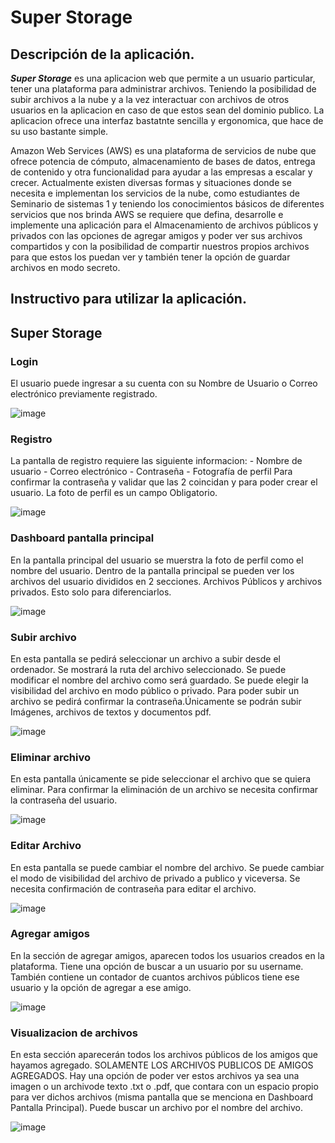 # Super Storage

## Descripción de la aplicación.

***Super Storage*** es una aplicacion web que permite a un usuario particular, tener una plataforma para administrar archivos. Teniendo la posibilidad de subir archivos a la nube y a la vez interactuar con archivos de otros usuarios en la aplicacion en caso de que estos sean del dominio publico.
La aplicacion ofrece una interfaz bastatnte sencilla y ergonomica, que hace de su uso bastante simple.

Amazon Web Services (AWS) es una plataforma de servicios de nube que ofrece potencia de cómputo, almacenamiento de bases de datos, entrega de contenido y otra funcionalidad para ayudar a las empresas a escalar y crecer.
Actualmente existen diversas formas y situaciones donde se necesita e implementan los servicios de la nube, como estudiantes de Seminario de sistemas 1 y teniendo los conocimientos básicos de diferentes servicios que nos brinda AWS se requiere que defina, desarrolle e implemente una aplicación para el Almacenamiento de archivos públicos y privados con las opciones de agregar amigos y poder ver sus archivos compartidos y con la posibilidad de compartir nuestros propios archivos para que estos los puedan ver y también tener la opción de guardar archivos en modo secreto.

## Instructivo para utilizar la aplicación.

<h2>Super Storage</h2>

<h3>Login</h3>
El usuario puede ingresar a su cuenta con su Nombre de Usuario o Correo electrónico previamente registrado.

![image](https://user-images.githubusercontent.com/70991982/190558780-5ee32c89-88ac-4530-9589-c4ff6e7aff4d.png)

<h3>Registro</h3>
La pantalla de registro requiere las siguiente informacion:
- Nombre de usuario
- Correo electrónico
- Contraseña
- Fotografía de perfil
Para confirmar la contraseña y validar que las 2 coincidan y para poder crear el usuario. La foto de perfil es un campo Obligatorio.

![image](https://user-images.githubusercontent.com/70991982/190572851-952766ae-bdfb-4c6c-a7ff-8071b4291670.png)

<h3>Dashboard pantalla principal</h3>
En la pantalla principal del usuario se muerstra la foto de perfil como el nombre del usuario. Dentro de la pantalla principal se pueden ver los archivos del usuario divididos en 2 secciones. Archivos Públicos y archivos privados. Esto solo para diferenciarlos.

![image](https://user-images.githubusercontent.com/70991982/190572976-05dc3d17-4031-4bb6-ae34-a1b3c60631f8.png)

<h3>Subir archivo</h3>
En esta pantalla se pedirá seleccionar un archivo a subir desde el ordenador. Se mostrará la ruta del archivo seleccionado. Se puede modificar el nombre del archivo como será guardado. Se puede elegir la visibilidad del archivo en modo público o privado. Para poder subir un archivo se pedirá confirmar la contraseña.Únicamente se podrán subir Imágenes, archivos de textos y documentos pdf.

![image](https://user-images.githubusercontent.com/70991982/190573082-ce4affb0-8bea-476e-8992-92f3cbd8c41b.png)

<h3>Eliminar archivo</h3>
En esta pantalla únicamente se pide seleccionar el archivo que se quiera eliminar. Para confirmar la eliminación de un archivo se necesita confirmar la contraseña del usuario.

![image](https://user-images.githubusercontent.com/70991982/190573300-2b2aa0b0-0233-4ef6-9cbf-f4c1704a9e55.png)

<h3>Editar Archivo</h3>
En esta pantalla se puede cambiar el nombre del archivo. Se puede cambiar el modo de visibilidad del archivo de privado a publico y
viceversa. Se necesita confirmación de contraseña para editar el archivo.

![image](https://user-images.githubusercontent.com/70991982/190573252-7f596271-eefc-4cb2-999a-04d81d7c0434.png)

<h3>Agregar amigos</h3>
En la sección de agregar amigos, aparecen todos los usuarios creados en la plataforma. Tiene una opción de buscar a un usuario por su username. También contiene un contador de cuantos archivos públicos tiene ese usuario y la opción de agregar a ese amigo.

![image](https://user-images.githubusercontent.com/70991982/190573398-c4959b43-643b-48e3-8239-49e9b5f02811.png)

<h3>Visualizacion de archivos</h3>
En esta sección aparecerán todos los archivos públicos de los amigos que hayamos agregado. SOLAMENTE LOS ARCHIVOS PUBLICOS DE AMIGOS AGREGADOS. Hay una opción de poder ver estos archivos ya sea una imagen o un archivode texto .txt o .pdf, que contara con un espacio propio para ver dichos archivos (misma pantalla que se menciona en Dashboard Pantalla Principal). Puede buscar un archivo por el nombre del archivo.

![image](https://user-images.githubusercontent.com/70991982/190573442-582be2ed-1d67-40e3-bf8e-941b7ff60e4e.png)

